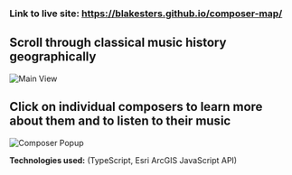 ### Link to live site: https://blakesters.github.io/composer-map/

## Scroll through classical music history geographically
![Main View](https://github.com/Blakesters/composer-map/blob/master/screenshots/scroll.png)

## Click on individual composers to learn more about them and to listen to their music
![Composer Popup](https://github.com/Blakesters/composer-map/blob/master/screenshots/popup.png)

**Technologies used:** 
(TypeScript, Esri ArcGIS JavaScript API)
